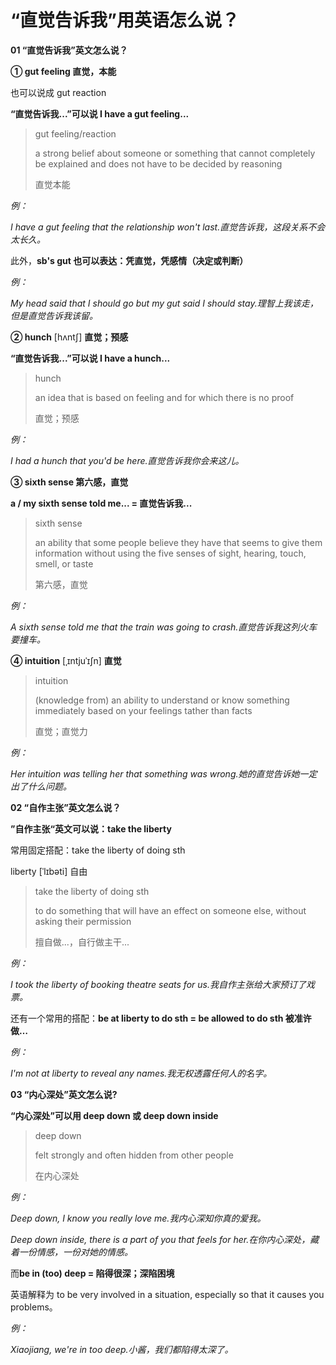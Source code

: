 # “直觉告诉我”用英语怎么说？

**01 “直觉告诉我”英文怎么说？**

**① gut feeling 直觉，本能**

也可以说成 gut reaction

**“直觉告诉我...”可以说 I have a gut feeling...**

> gut feeling/reaction
>
> a strong belief about someone or something that cannot completely be explained and does not have to be decided by reasoning
>
> 直觉本能

_例：_

_I have a gut feeling that the relationship won't last.直觉告诉我，这段关系不会太长久。_

此外，**sb's gut 也可以表达：凭直觉，凭感情（决定或判断）**

_例：_

_My head said that I should go but my gut said I should stay.理智上我该走，但是直觉告诉我该留。_

**② hunch** [hʌntʃ] **直觉；预感**

**“直觉告诉我...”可以说 I have a hunch...**

> hunch
>
> an idea that is based on feeling and for which there is no proof
>
> 直觉；预感

_例：_

_I had a hunch that you'd be here.直觉告诉我你会来这儿。_

**③ sixth sense 第六感，直觉**

**a / my sixth sense told me... = 直觉告诉我...**

> sixth sense
>
> an ability that some people believe they have that seems to give them information without using the five senses of sight, hearing, touch, smell, or taste
>
> 第六感，直觉

_例：_

_A sixth sense told me that the train was going to crash.直觉告诉我这列火车要撞车。_

**④ intuition** [ˌɪntjuˈɪʃn] **直觉**

> intuition
>
> (knowledge from) an ability to understand or know something immediately based on your feelings tather than facts
>
> 直觉；直觉力

_例：_

_Her intuition was telling her that something was wrong.她的直觉告诉她一定出了什么问题。_

**02 “自作主张”英文怎么说？**

**”自作主张“英文可以说：take the liberty**

常用固定搭配：take the liberty of doing sth

liberty [ˈlɪbəti] 自由

> take the liberty of doing sth
>
> to do something that will have an effect on someone else, without asking their permission
>
> 擅自做...，自行做主干...

_例：_

_I took the liberty of booking theatre seats for us.我自作主张给大家预订了戏票。_

还有一个常用的搭配：**be at liberty to do sth = be allowed to do sth 被准许做…**

_例：_

_I'm not at liberty to reveal any names.我无权透露任何人的名字。_

**03 “内心深处”英文怎么说?**

**“内心深处”可以用 deep down 或 deep down inside**

> deep down
>
> felt strongly and often hidden from other people
>
> 在内心深处

_例：_

_Deep down, I know you really love me.我内心深知你真的爱我。_

_Deep down inside, there is a part of you that feels for her.在你内心深处，藏着一份情感，一份对她的情感。_

而**be in (too) deep = 陷得很深；深陷困境**

英语解释为 to be very involved in a situation, especially so that it causes you problems。

_例：_

_Xiaojiang, we're in too deep.小酱，我们都陷得太深了。_

